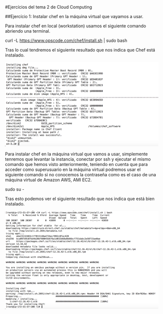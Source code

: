 #Ejercícios del tema 2 de Cloud Computing

##Ejercício 1: Instalar chef en la máquina virtual que vayamos a usar.

Para instalar chef en local (workstation) usamos el siguiente comando abriendo una terminal.

  curl -L https://www.opscode.com/chef/install.sh | sudo bash

Tras lo cual tendremos el siguiente resultado que nos indica que Chef está instalado.

![Instalacion chef local](./images/installcheflocal.png "Instalacion chef local")


Para instalar chef en la máquina virtual que vamos a usar, simplemente tenremos que levantar la instancia, conectar por ssh y ejecutar el mismo comando que hemos visto anteriormente, teniendo en cuenta que para acceder como superusuario en la máquina virtual podremos usar el siguiente comando si no conocemos la contraseña como es el caso de una máquina virtual de Amazon AWS,  AMI EC2.

  sudo su -

Tras esto podemos ver el siguiente resultado que nos indica que está bien instalado.

![Instalacion chef remoto](./images/installchefmv.png "Instalacion chef remoto")
